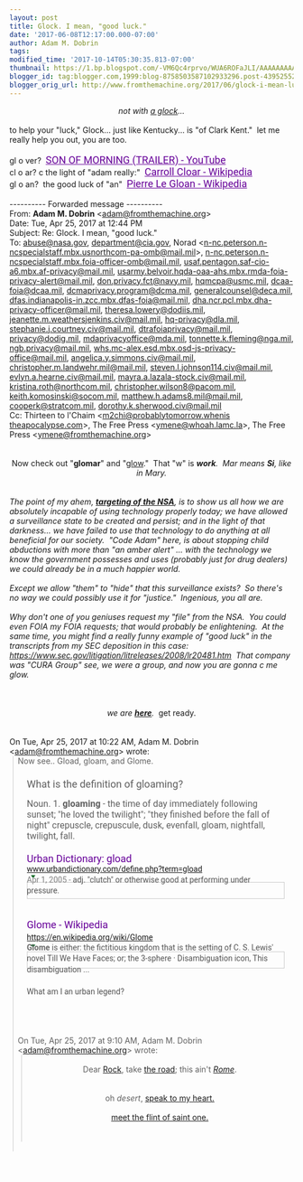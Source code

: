 ```yaml
---
layout: post
title: Glock. I mean, "good luck."
date: '2017-06-08T12:17:00.000-07:00'
author: Adam M. Dobrin
tags: 
modified_time: '2017-10-14T05:30:35.813-07:00'
thumbnail: https://1.bp.blogspot.com/-VM6Qc4rprvo/WUA6ROFaJLI/AAAAAAAAAKk/5bR5H8DCLqcdorp4QdPGt83SJwSqXu6aACK4B/s72-c/image-743952.png
blogger_id: tag:blogger.com,1999:blog-8758503587102933296.post-4395255266894748466
blogger_orig_url: http://www.fromthemachine.org/2017/06/glock-i-mean-luck.html
---
```


<div dir="ltr"><div class="gmail_quote"><div dir="ltr"><div class="gmail_quote"><div dir="ltr"><div class="gmail_quote"><div style="text-align: center;"><i>not with <a href="http://worship.lamc.la/">a glock</a>...</i></div><div dir="ltr" style="text-align: center;"><a href="https://www.youtube.com/watch?v=-hIjgofcuWU&amp;list=PLgYKDBgxsoMNvBS6k4NffQQnobyUqXuMh&amp;index=2"></a><a href="http://1.bp.blogspot.com/-VM6Qc4rprvo/WUA6ROFaJLI/AAAAAAAAAKk/5bR5H8DCLqcdorp4QdPGt83SJwSqXu6aACK4B/s1600/image-743952.png"><img alt="" border="0" id="BLOGGER_PHOTO_ID_6431204335398036658" src="../../1.bp.blogspot.com/-VM6Qc4rprvo/WUA6ROFaJLI/AAAAAAAAAKk/5bR5H8DCLqcdorp4QdPGt83SJwSqXu6aACK4B/s320/image-743952.png" /></a></div><div dir="ltr"><br /></div><div dir="ltr">to help your "luck," Glock... just like Kentucky... is "of Clark Kent." &nbsp;let me really help you out, you are too.<br /><div><br /></div><div>gl o ver? &nbsp;<a href="https://www.youtube.com/watch?v=N4D4QOKEtqc" style="color: rgb(102 , 0 , 153); font-family: &quot;roboto&quot; , &quot;arial&quot; , sans-serif; font-size: 18px; white-space: nowrap;">SON OF MORNING (TRAILER) - YouTube</a><br /><div class="gmail_quote"><div dir="ltr"><div class="gmail_quote"><div dir="ltr"><div class="gmail_quote"></div></div></div></div></div><div class="gmail_quote">cl o ar? c the light of "adam really:" &nbsp;<a href="https://en.wikipedia.org/wiki/Carroll_Cloar" style="color: rgb(102 , 0 , 153); font-family: &quot;roboto&quot; , &quot;arial&quot; , sans-serif; font-size: 18px; white-space: nowrap;">Carroll Cloar - Wikipedia</a></div><div class="gmail_quote">gl o an? &nbsp;the good luck of "an" &nbsp;<a href="https://en.wikipedia.org/wiki/Pierre_Le_Gloan" style="color: rgb(102 , 0 , 153); font-family: &quot;roboto&quot; , &quot;arial&quot; , sans-serif; font-size: 18px; white-space: nowrap;">Pierre Le Gloan - Wikipedia</a></div><div class="gmail_quote"><br /></div><div class="gmail_quote">---------- Forwarded message ----------<br />From: <b class="gmail_sendername">Adam M. Dobrin</b> <span dir="ltr">&lt;<a href="mailto:adam@fromthemachine.org" target="_blank">adam@fromthemachine.org</a>&gt;</span><br />Date: Tue, Apr 25, 2017 at 12:44 PM<br />Subject: Re: Glock. I mean, "good luck."<br />To: <a href="mailto:abuse@nasa.gov" target="_blank">abuse@nasa.gov</a>, <a href="mailto:department@cia.gov" target="_blank">department@cia.gov</a>, Norad &lt;<a href="mailto:n-nc.peterson.n-ncspecialstaff.mbx.usnorthcom-pa-omb@mail.mil" target="_blank">n-nc.peterson.n-ncspecialstaf<wbr></wbr>f.mbx.usnorthcom-pa-omb@mail.m<wbr></wbr>il</a>&gt;, <a href="mailto:n-nc.peterson.n-ncspecialstaff.mbx.foia-officer-omb@mail.mil" target="_blank">n-nc.peterson.n-ncspecialstaff<wbr></wbr>.mbx.foia-officer-omb@mail.mil</a><wbr></wbr>, <a href="mailto:usaf.pentagon.saf-cio-a6.mbx.af-privacy@mail.mil" target="_blank">usaf.pentagon.saf-cio-a6.mbx.a<wbr></wbr>f-privacy@mail.mil</a>, <a href="mailto:usarmy.belvoir.hqda-oaa-ahs.mbx.rmda-foia-privacy-alert@mail.mil" target="_blank">usarmy.belvoir.hqda-oaa-ahs.mb<wbr></wbr>x.rmda-foia-privacy-alert@mail<wbr></wbr>.mil</a>, <a href="mailto:don.privacy.fct@navy.mil" target="_blank">don.privacy.fct@navy.mil</a>, <a href="mailto:hqmcpa@usmc.mil" target="_blank">hqmcpa@usmc.mil</a>, <a href="mailto:dcaa-foia@dcaa.mil" target="_blank">dcaa-foia@dcaa.mil</a>, <a href="mailto:dcmaprivacy.program@dcma.mil" target="_blank">dcmaprivacy.program@dcma.mil</a>, <a href="mailto:generalcounsel@deca.mil" target="_blank">generalcounsel@deca.mil</a>, <a href="mailto:dfas.indianapolis-in.zcc.mbx.dfas-foia@mail.mil" target="_blank">dfas.indianapolis-in.zcc.mbx.d<wbr></wbr>fas-foia@mail.mil</a>, <a href="mailto:dha.ncr.pcl.mbx.dha-privacy-officer@mail.mil" target="_blank">dha.ncr.pcl.mbx.dha-privacy-of<wbr></wbr>ficer@mail.mil</a>, <a href="mailto:theresa.lowery@dodiis.mil" target="_blank">theresa.lowery@dodiis.mil</a>, <a href="mailto:jeanette.m.weathersjenkins.civ@mail.mil" target="_blank">jeanette.m.weathersjenkins.civ<wbr></wbr>@mail.mil</a>, <a href="mailto:hq-privacy@dla.mil" target="_blank">hq-privacy@dla.mil</a>, <a href="mailto:stephanie.j.courtney.civ@mail.mil" target="_blank">stephanie.j.courtney.civ@mail.<wbr></wbr>mil</a>, <a href="mailto:dtrafoiaprivacy@mail.mil" target="_blank">dtrafoiaprivacy@mail.mil</a>, <a href="mailto:privacy@dodig.mil" target="_blank">privacy@dodig.mil</a>, <a href="mailto:mdaprivacyoffice@mda.mil" target="_blank">mdaprivacyoffice@mda.mil</a>, <a href="mailto:tonnette.k.fleming@nga.mil" target="_blank">tonnette.k.fleming@nga.mil</a>, <a href="mailto:ngb.privacy@mail.mil" target="_blank">ngb.privacy@mail.mil</a>, <a href="mailto:whs.mc-alex.esd.mbx.osd-js-privacy-office@mail.mil" target="_blank">whs.mc-alex.esd.mbx.osd-js-pri<wbr></wbr>vacy-office@mail.mil</a>, <a href="mailto:angelica.y.simmons.civ@mail.mil" target="_blank">angelica.y.simmons.civ@mail.mi<wbr></wbr>l</a>, <a href="mailto:christopher.m.landwehr.mil@mail.mil" target="_blank">christopher.m.landwehr.mil@mai<wbr></wbr>l.mil</a>, <a href="mailto:steven.l.johnson114.civ@mail.mil" target="_blank">steven.l.johnson114.civ@mail.m<wbr></wbr>il</a>, <a href="mailto:evlyn.a.hearne.civ@mail.mil" target="_blank">evlyn.a.hearne.civ@mail.mil</a>, <a href="mailto:mayra.a.lazala-stock.civ@mail.mil" target="_blank">mayra.a.lazala-stock.civ@mail.<wbr></wbr>mil</a>, <a href="mailto:kristina.roth@northcom.mil" target="_blank">kristina.roth@northcom.mil</a>, <a href="mailto:christopher.wilson8@pacom.mil" target="_blank">christopher.wilson8@pacom.mil</a>, <a href="mailto:keith.komosinski@socom.mil" target="_blank">keith.komosinski@socom.mil</a>, <a href="mailto:matthew.h.adams8.mil@mail.mil" target="_blank">matthew.h.adams8.mil@mail.mil</a>, <a href="mailto:cooperk@stratcom.mil" target="_blank">cooperk@stratcom.mil</a>, <a href="mailto:dorothy.k.sherwood.civ@mail.mil" target="_blank">dorothy.k.sherwood.civ@mail.mi<wbr></wbr>l</a><br />Cc: Thirteen to l'Chaim &lt;<a href="mailto:m2chi@probablytomorrow.whenistheapocalypse.com" target="_blank">m2chi@probablytomorrow.whenis<wbr></wbr>theapocalypse.com</a>&gt;, The Free Press &lt;<a href="mailto:ymene@whoah.lamc.la" target="_blank">ymene@whoah.lamc.la</a>&gt;, The Free Press &lt;<a href="mailto:ymene@fromthemachine.org" target="_blank">ymene@fromthemachine.org</a>&gt;<br /><br /><br /><div dir="ltr"><div style="text-align: center;">Now check out "<b>glomar</b>" and "<a href="https://vid.me/h5EO" target="_blank">glow</a>." &nbsp;That "w" is <i><b>work</b>.&nbsp; Mar means <b>Si</b>, like in Mary.</i></div><div style="text-align: center;"><i><br /></i></div><div><div style="text-align: center;"><i><a href="https://en.wikipedia.org/wiki/Glomar_response" target="_blank"></a><a href="http://2.bp.blogspot.com/-gIY96nuQljQ/WUA6Ra1qUsI/AAAAAAAAAKs/FPUeZA-zG2ci_AIpyRoSxHoy_wdU39WdwCK4B/s1600/image-744872.png"><img alt="" border="0" id="BLOGGER_PHOTO_ID_6431204338821649090" src="../../2.bp.blogspot.com/-gIY96nuQljQ/WUA6Ra1qUsI/AAAAAAAAAKs/FPUeZA-zG2ci_AIpyRoSxHoy_wdU39WdwCK4B/s320/image-744872.png" /></a></i></div><div><i><br /></i></div><div><i>The point of my ahem, <b><a href="https://www.youtube.com/watch?v=cXCA5-KHknY" target="_blank">targeting of the NSA</a></b>, is to show us all how we are absolutely incapable of using technology properly today; we have allowed a surveillance state to be created and persist; and in the light of that darkness... we have failed to use that technology to do anything at all beneficial for our society. &nbsp;"Code Adam" here, is about stopping child abductions with more than "an amber alert" ... with the technology we know the government possesses and uses (probably just for drug dealers) we could already be in a much happier world. &nbsp;</i></div><div><i><br /></i></div><div><i>Except we allow "them" to "hide" that this surveillance exists?&nbsp; So there's no way we could possibly use it for "justice." &nbsp;Ingenious, you all are.</i></div><div><i><br /></i></div><div><i>Why don't one of you geniuses request my "file" from the NSA.&nbsp; You could even FOIA my FOIA requests; that would probably be enlightening.&nbsp; At the same time, you might find a really funny example of "good luck" in the transcripts from my SEC deposition in this case: <a href="https://www.sec.gov/litigation/litreleases/2008/lr20481.htm" target="_blank">https://www.sec.gov/litigation<wbr></wbr>/litreleases/2008/lr20481.htm</a>&nbsp; That company was "CURA Group" see, we were a group, and now you are gonna c me glow.</i><br /><div style="text-align: center;"><i><br /></i></div><div style="text-align: center;"><a class="gmail-m_-8803230310011690567m_5973149368637822663m_-6455556366449694663m_4640466546786912971gmail-playable gmail-m_-8803230310011690567m_5973149368637822663m_-6455556366449694663playable gmail-m_-8803230310011690567m_5973149368637822663playable gmail-m_-8803230310011690567playable gmail-playable" href="https://www.youtube.com/watch?v=149jGeIlx3I" target="_blank"></a><a href="http://4.bp.blogspot.com/-zdszMao7GCM/WUA6RT7o_rI/AAAAAAAAAK0/6kO7KG3d__s8KxhWb5aNy5gL0bzRjn5CwCK4B/s1600/image-745531.png"><img alt="" border="0" id="BLOGGER_PHOTO_ID_6431204336967679666" src="../../4.bp.blogspot.com/-zdszMao7GCM/WUA6RT7o_rI/AAAAAAAAAK0/6kO7KG3d__s8KxhWb5aNy5gL0bzRjn5CwCK4B/s320/image-745531.png" /></a><i><br /></i></div><div style="text-align: center;"><i><br /></i></div><div style="text-align: center;"><i>we are <b><a href="https://www.youtube.com/watch?v=-MCLCyg9WLA&amp;list=PLgYKDBgxsoMMkbRxreDN2SXm1VA0M2XwA" target="_blank">here</a></b>. &nbsp;</i>get ready.</div><div><i><br /></i></div></div></div><div><div class="gmail-m_-8803230310011690567m_5973149368637822663m_-6455556366449694663h5"><div class="gmail_extra"><br /><div class="gmail_quote">On Tue, Apr 25, 2017 at 10:22 AM, Adam M. Dobrin <span dir="ltr">&lt;<a href="mailto:adam@fromthemachine.org" target="_blank">adam@fromthemachine.org</a>&gt;</span> wrote:<br /><blockquote class="gmail_quote" style="border-left: 1px solid rgb(204 , 204 , 204); margin: 0px 0px 0px 0.8ex; padding-left: 1ex;"><div dir="ltr">Now see.. Gload, gloam, and Glome.<br /><div><br /></div><div><div class="gmail-m_-8803230310011690567m_5973149368637822663m_-6455556366449694663m_4640466546786912971gmail-m_3061639307240156404m_2871896824377561645gmail-_qhf gmail-m_-8803230310011690567m_5973149368637822663m_-6455556366449694663m_4640466546786912971gmail-m_3061639307240156404m_2871896824377561645gmail-match-mod-horizontal-padding gmail-m_-8803230310011690567m_5973149368637822663m_-6455556366449694663m_4640466546786912971gmail-m_3061639307240156404m_2871896824377561645gmail-nmiw gmail-m_-8803230310011690567m_5973149368637822663m_-6455556366449694663m_4640466546786912971gmail-m_3061639307240156404m_2871896824377561645gmail-nmtbi gmail-m_-8803230310011690567m_5973149368637822663m_-6455556366449694663m_4640466546786912971gmail-m_3061639307240156404m_2871896824377561645gmail-nmt gmail-m_-8803230310011690567m_5973149368637822663m_-6455556366449694663m_4640466546786912971gmail-m_3061639307240156404m_2871896824377561645gmail-iwv2Da7U8nJY-Dxg0p2iqJnc gmail-m_-8803230310011690567m_5973149368637822663m_-6455556366449694663m_4640466546786912971gmail-m_3061639307240156404m_2871896824377561645gmail-nmtbia" style="border: none; font-family: &quot;roboto&quot; , &quot;arial&quot; , sans-serif; font-size: 16px; padding: 5px 16px;"><div class="gmail-m_-8803230310011690567m_5973149368637822663m_-6455556366449694663m_4640466546786912971gmail-m_3061639307240156404m_2871896824377561645gmail-_eHi"><div class="gmail-m_-8803230310011690567m_5973149368637822663m_-6455556366449694663m_4640466546786912971gmail-m_3061639307240156404m_2871896824377561645gmail-_rhf" style="font-size: 18px;">What is the definition of gloaming?</div></div></div><div class="gmail-m_-8803230310011690567m_5973149368637822663m_-6455556366449694663m_4640466546786912971gmail-m_3061639307240156404m_2871896824377561645gmail-nmcw gmail-m_-8803230310011690567m_5973149368637822663m_-6455556366449694663m_4640466546786912971gmail-m_3061639307240156404m_2871896824377561645gmail-nmbl gmail-m_-8803230310011690567m_5973149368637822663m_-6455556366449694663m_4640466546786912971gmail-m_3061639307240156404m_2871896824377561645gmail-iwv2Da7U8nJY-GQSfLE1fUrA gmail-m_-8803230310011690567m_5973149368637822663m_-6455556366449694663m_4640466546786912971gmail-m_3061639307240156404m_2871896824377561645gmail-nmca" style="font-family: &quot;roboto&quot; , &quot;arial&quot; , sans-serif; height: auto; overflow: hidden;"><div class="gmail-m_-8803230310011690567m_5973149368637822663m_-6455556366449694663m_4640466546786912971gmail-m_3061639307240156404m_2871896824377561645gmail-_Zjj"><div class="gmail-m_-8803230310011690567m_5973149368637822663m_-6455556366449694663m_4640466546786912971gmail-m_3061639307240156404m_2871896824377561645gmail-mod" style="clear: none; padding: 10px 16px;"><div class="gmail-m_-8803230310011690567m_5973149368637822663m_-6455556366449694663m_4640466546786912971gmail-m_3061639307240156404m_2871896824377561645gmail-_oDd" style="overflow: hidden; padding-bottom: 20px;"><span class="gmail-m_-8803230310011690567m_5973149368637822663m_-6455556366449694663m_4640466546786912971gmail-m_3061639307240156404m_2871896824377561645gmail-_Tgc gmail-m_-8803230310011690567m_5973149368637822663m_-6455556366449694663m_4640466546786912971gmail-m_3061639307240156404m_2871896824377561645gmail-_y9e" style="font-size: 16px;">Noun. 1.&nbsp;<b>gloaming</b>&nbsp;- the time of day immediately following sunset; "he loved the twilight"; "they finished before the fall of night" crepuscle, crepuscule, dusk, evenfall, gloam, nightfall, twilight, fall.</span></div><div class="gmail-m_-8803230310011690567m_5973149368637822663m_-6455556366449694663m_4640466546786912971gmail-m_3061639307240156404m_2871896824377561645gmail-_oDd" style="overflow: hidden; padding-bottom: 20px;"><h3 class="gmail-m_-8803230310011690567m_5973149368637822663m_-6455556366449694663m_4640466546786912971gmail-m_3061639307240156404m_2871896824377561645gmail-r" style="font-family: &quot;roboto&quot; , &quot;arial&quot; , sans-serif; font-size: 18px; font-weight: normal; margin: 0px; overflow: hidden; padding-left: 0px; padding-right: 0px; padding-top: 0px; text-overflow: ellipsis; white-space: nowrap;"><a href="http://www.urbandictionary.com/define.php?term=gload" style="color: #660099; text-decoration-line: none;" target="_blank">Urban Dictionary: gload</a></h3><div class="gmail-m_-8803230310011690567m_5973149368637822663m_-6455556366449694663m_4640466546786912971gmail-m_3061639307240156404m_2871896824377561645gmail-s" style="color: rgb(84 , 84 , 84); font-family: &quot;roboto&quot; , &quot;arial&quot; , sans-serif; line-height: 18px; max-width: 48em;"><div class="gmail-m_-8803230310011690567m_5973149368637822663m_-6455556366449694663m_4640466546786912971gmail-m_3061639307240156404m_2871896824377561645gmail-f gmail-m_-8803230310011690567m_5973149368637822663m_-6455556366449694663m_4640466546786912971gmail-m_3061639307240156404m_2871896824377561645gmail-kv gmail-m_-8803230310011690567m_5973149368637822663m_-6455556366449694663m_4640466546786912971gmail-m_3061639307240156404m_2871896824377561645gmail-_SWb" style="color: grey; height: 18px; line-height: 16px; white-space: nowrap;"><cite class="gmail-m_-8803230310011690567m_5973149368637822663m_-6455556366449694663m_4640466546786912971gmail-m_3061639307240156404m_2871896824377561645gmail-_Rm" style="color: rgb(0 , 102 , 33); font-size: 14px; font-style: normal;"><a href="http://www.urbandictionary.com/define.php?term=gload" target="_blank">www.urbandictionary.com/define<wbr></wbr>.php?term=gload</a></cite><br /><div class="gmail-m_-8803230310011690567m_5973149368637822663m_-6455556366449694663m_4640466546786912971gmail-m_3061639307240156404m_2871896824377561645gmail-action-menu gmail-m_-8803230310011690567m_5973149368637822663m_-6455556366449694663m_4640466546786912971gmail-m_3061639307240156404m_2871896824377561645gmail-ab_ctl" style="display: inline; margin: 1px 3px 0px; vertical-align: middle;"><a class="gmail-m_-8803230310011690567m_5973149368637822663m_-6455556366449694663m_4640466546786912971gmail-m_3061639307240156404m_2871896824377561645gmail-_Fmb gmail-m_-8803230310011690567m_5973149368637822663m_-6455556366449694663m_4640466546786912971gmail-m_3061639307240156404m_2871896824377561645gmail-ab_button" href="https://www.google.com/search?q=gload&amp;rlz=1CAACAR_enUS741US741&amp;oq=gload&amp;aqs=chrome..69i57j0l5.2184j0j9&amp;sourceid=chrome&amp;ie=UTF-8#" id="gmail-m_-8803230310011690567m_5973149368637822663m_-6455556366449694663m_4640466546786912971gmail-m_3061639307240156404m_2871896824377561645gmail-am-b0" style="background-image: none; border-radius: 0px; border: 0px; color: rgb(128 , 128 , 128); display: inline-block; font-family: &quot;arial&quot; , sans-serif; font-size: 11px; font-weight: bold; height: 12px; line-height: 27px; margin: 1px 0px 2px; min-width: 0px; padding: 0px; text-align: center; width: 13px;" target="_blank"><span class="gmail-m_-8803230310011690567m_5973149368637822663m_-6455556366449694663m_4640466546786912971gmail-m_3061639307240156404m_2871896824377561645gmail-mn-dwn-arw" style="border-color: rgb(0 , 102 , 33) transparent; border-style: solid; border-width: 5px 4px 0px; height: 0px; margin-left: 3px; width: 0px;"></span></a><br /><div class="gmail-m_-8803230310011690567m_5973149368637822663m_-6455556366449694663m_4640466546786912971gmail-m_3061639307240156404m_2871896824377561645gmail-action-menu-panel gmail-m_-8803230310011690567m_5973149368637822663m_-6455556366449694663m_4640466546786912971gmail-m_3061639307240156404m_2871896824377561645gmail-ab_dropdown" style="background-clip: initial; background-image: initial; background-origin: initial; background-position: initial; background-repeat: initial; background-size: initial; border: 1px solid rgba(0,0,0,0.2); font-size: 13px; padding: 0px;"><ol style="border: 0px; margin: 0px; padding: 0px;"><li class="gmail-m_-8803230310011690567m_5973149368637822663m_-6455556366449694663m_4640466546786912971gmail-m_3061639307240156404m_2871896824377561645gmail-action-menu-item gmail-m_-8803230310011690567m_5973149368637822663m_-6455556366449694663m_4640466546786912971gmail-m_3061639307240156404m_2871896824377561645gmail-ab_dropdownitem" style="border: 0px; list-style: none; margin: 0px; padding: 0px;"><a class="gmail-m_-8803230310011690567m_5973149368637822663m_-6455556366449694663m_4640466546786912971gmail-m_3061639307240156404m_2871896824377561645gmail-fl" href="http://webcache.googleusercontent.com/search?q=cache:PgzlLO4ANKsJ:www.urbandictionary.com/define.php%3Fterm%3Dgload+&amp;cd=1&amp;hl=en&amp;ct=clnk&amp;gl=us" style="color: rgb(51 , 51 , 51); display: block; font-size: 14px; outline: 0px; padding: 7px 18px;" target="_blank"></a></li><li class="gmail-m_-8803230310011690567m_5973149368637822663m_-6455556366449694663m_4640466546786912971gmail-m_3061639307240156404m_2871896824377561645gmail-action-menu-item gmail-m_-8803230310011690567m_5973149368637822663m_-6455556366449694663m_4640466546786912971gmail-m_3061639307240156404m_2871896824377561645gmail-ab_dropdownitem" style="border: 0px; list-style: none; margin: 0px; padding: 0px;"><a class="gmail-m_-8803230310011690567m_5973149368637822663m_-6455556366449694663m_4640466546786912971gmail-m_3061639307240156404m_2871896824377561645gmail-fl" href="https://www.google.com/search?rlz=1CAACAR_enUS741US741&amp;q=related:www.urbandictionary.com/define.php%3Fterm%3Dgload+gload&amp;tbo=1&amp;sa=X&amp;ved=0ahUKEwirsMOq9L_TAhUIwlQKHaOXD2oQHwgoMAA" style="color: rgb(51 , 51 , 51); display: block; font-size: 14px; outline: 0px; padding: 7px 18px;" target="_blank"></a></li></ol></div></div></div><span class="gmail-m_-8803230310011690567m_5973149368637822663m_-6455556366449694663m_4640466546786912971gmail-m_3061639307240156404m_2871896824377561645gmail-st" style="line-height: 1.4; word-wrap: break-word;"><span class="gmail-m_-8803230310011690567m_5973149368637822663m_-6455556366449694663m_4640466546786912971gmail-m_3061639307240156404m_2871896824377561645gmail-f" style="color: rgb(128 , 128 , 128);">Apr 1, 2005 -&nbsp;</span>adj. "clutch" or otherwise good at performing under pressure.</span></div><div class="gmail-m_-8803230310011690567m_5973149368637822663m_-6455556366449694663m_4640466546786912971gmail-m_3061639307240156404m_2871896824377561645gmail-s" style="color: rgb(84 , 84 , 84); font-family: &quot;roboto&quot; , &quot;arial&quot; , sans-serif; line-height: 18px; max-width: 48em;"><span class="gmail-m_-8803230310011690567m_5973149368637822663m_-6455556366449694663m_4640466546786912971gmail-m_3061639307240156404m_2871896824377561645gmail-st" style="line-height: 1.4; word-wrap: break-word;"><br /></span></div><div class="gmail-m_-8803230310011690567m_5973149368637822663m_-6455556366449694663m_4640466546786912971gmail-m_3061639307240156404m_2871896824377561645gmail-s" style="color: rgb(84 , 84 , 84); font-family: &quot;roboto&quot; , &quot;arial&quot; , sans-serif; line-height: 18px; max-width: 48em;"><span class="gmail-m_-8803230310011690567m_5973149368637822663m_-6455556366449694663m_4640466546786912971gmail-m_3061639307240156404m_2871896824377561645gmail-st" style="line-height: 1.4; word-wrap: break-word;"></span><br /><h3 class="gmail-m_-8803230310011690567m_5973149368637822663m_-6455556366449694663m_4640466546786912971gmail-m_3061639307240156404m_2871896824377561645gmail-r" style="color: rgb(34 , 34 , 34); font-family: &quot;roboto&quot; , &quot;arial&quot; , sans-serif; font-size: 18px; font-weight: normal; margin: 0px; overflow: hidden; padding-left: 0px; padding-right: 0px; padding-top: 0px; text-overflow: ellipsis; white-space: nowrap;"><span class="gmail-m_-8803230310011690567m_5973149368637822663m_-6455556366449694663m_4640466546786912971gmail-m_3061639307240156404m_2871896824377561645gmail-st" style="line-height: 1.4; word-wrap: break-word;"><a href="https://en.wikipedia.org/wiki/Glome" style="color: #660099; text-decoration-line: none;" target="_blank">Glome - Wikipedia</a></span></h3><div class="gmail-m_-8803230310011690567m_5973149368637822663m_-6455556366449694663m_4640466546786912971gmail-m_3061639307240156404m_2871896824377561645gmail-s" style="font-family: &quot;roboto&quot; , &quot;arial&quot; , sans-serif; line-height: 18px; max-width: 48em;"><div class="gmail-m_-8803230310011690567m_5973149368637822663m_-6455556366449694663m_4640466546786912971gmail-m_3061639307240156404m_2871896824377561645gmail-f gmail-m_-8803230310011690567m_5973149368637822663m_-6455556366449694663m_4640466546786912971gmail-m_3061639307240156404m_2871896824377561645gmail-kv gmail-m_-8803230310011690567m_5973149368637822663m_-6455556366449694663m_4640466546786912971gmail-m_3061639307240156404m_2871896824377561645gmail-_SWb" style="color: grey; height: 18px; line-height: 16px; white-space: nowrap;"><span class="gmail-m_-8803230310011690567m_5973149368637822663m_-6455556366449694663m_4640466546786912971gmail-m_3061639307240156404m_2871896824377561645gmail-st" style="line-height: 1.4; word-wrap: break-word;"><cite class="gmail-m_-8803230310011690567m_5973149368637822663m_-6455556366449694663m_4640466546786912971gmail-m_3061639307240156404m_2871896824377561645gmail-_Rm" style="color: rgb(0 , 102 , 33); font-size: 14px; font-style: normal;"><a href="https://en.wikipedia.org/wiki/Glome" target="_blank">https://en.wikipedia.org/wiki/<wbr></wbr>Glome</a></cite></span><br /><div class="gmail-m_-8803230310011690567m_5973149368637822663m_-6455556366449694663m_4640466546786912971gmail-m_3061639307240156404m_2871896824377561645gmail-action-menu gmail-m_-8803230310011690567m_5973149368637822663m_-6455556366449694663m_4640466546786912971gmail-m_3061639307240156404m_2871896824377561645gmail-ab_ctl" style="display: inline; margin: 1px 3px 0px; vertical-align: middle;"><span class="gmail-m_-8803230310011690567m_5973149368637822663m_-6455556366449694663m_4640466546786912971gmail-m_3061639307240156404m_2871896824377561645gmail-st" style="line-height: 1.4; word-wrap: break-word;"><a class="gmail-m_-8803230310011690567m_5973149368637822663m_-6455556366449694663m_4640466546786912971gmail-m_3061639307240156404m_2871896824377561645gmail-_Fmb gmail-m_-8803230310011690567m_5973149368637822663m_-6455556366449694663m_4640466546786912971gmail-m_3061639307240156404m_2871896824377561645gmail-ab_button" href="https://www.google.com/search?q=define%3Aglome&amp;rlz=1CAACAR_enUS741US741&amp;oq=define%3Aglome&amp;aqs=chrome..69i57j69i58.4715j0j9&amp;sourceid=chrome&amp;ie=UTF-8#" id="gmail-m_-8803230310011690567m_5973149368637822663m_-6455556366449694663m_4640466546786912971gmail-m_3061639307240156404m_2871896824377561645gmail-am-b0" style="background-image: none; border-radius: 0px; border: 0px; color: rgb(128 , 128 , 128); display: inline-block; font-family: &quot;arial&quot; , sans-serif; font-size: 11px; font-weight: bold; height: 12px; line-height: 27px; margin: 1px 0px 2px; min-width: 0px; padding: 0px; text-align: center; width: 13px;" target="_blank"><span class="gmail-m_-8803230310011690567m_5973149368637822663m_-6455556366449694663m_4640466546786912971gmail-m_3061639307240156404m_2871896824377561645gmail-mn-dwn-arw" style="border-color: rgb(0 , 102 , 33) transparent; border-style: solid; border-width: 5px 4px 0px; height: 0px; margin-left: 3px; width: 0px;"></span></a></span><br /><div class="gmail-m_-8803230310011690567m_5973149368637822663m_-6455556366449694663m_4640466546786912971gmail-m_3061639307240156404m_2871896824377561645gmail-action-menu-panel gmail-m_-8803230310011690567m_5973149368637822663m_-6455556366449694663m_4640466546786912971gmail-m_3061639307240156404m_2871896824377561645gmail-ab_dropdown" style="background-clip: initial; background-image: initial; background-origin: initial; background-position: initial; background-repeat: initial; background-size: initial; border: 1px solid rgba(0,0,0,0.2); font-size: 13px; padding: 0px;"><ol style="border: 0px; margin: 0px; padding: 0px;"><li class="gmail-m_-8803230310011690567m_5973149368637822663m_-6455556366449694663m_4640466546786912971gmail-m_3061639307240156404m_2871896824377561645gmail-action-menu-item gmail-m_-8803230310011690567m_5973149368637822663m_-6455556366449694663m_4640466546786912971gmail-m_3061639307240156404m_2871896824377561645gmail-ab_dropdownitem" style="border: 0px; list-style: none; margin: 0px; padding: 0px;"><span class="gmail-m_-8803230310011690567m_5973149368637822663m_-6455556366449694663m_4640466546786912971gmail-m_3061639307240156404m_2871896824377561645gmail-st" style="line-height: 1.4; word-wrap: break-word;"><a class="gmail-m_-8803230310011690567m_5973149368637822663m_-6455556366449694663m_4640466546786912971gmail-m_3061639307240156404m_2871896824377561645gmail-fl" href="https://webcache.googleusercontent.com/search?q=cache:3u-ZPyGQ3qMJ:https://en.wikipedia.org/wiki/Glome+&amp;cd=1&amp;hl=en&amp;ct=clnk&amp;gl=us" style="color: rgb(51 , 51 , 51); display: block; font-size: 14px; outline: 0px; padding: 7px 18px;" target="_blank"></a></span></li><li class="gmail-m_-8803230310011690567m_5973149368637822663m_-6455556366449694663m_4640466546786912971gmail-m_3061639307240156404m_2871896824377561645gmail-action-menu-item gmail-m_-8803230310011690567m_5973149368637822663m_-6455556366449694663m_4640466546786912971gmail-m_3061639307240156404m_2871896824377561645gmail-ab_dropdownitem" style="border: 0px; list-style: none; margin: 0px; padding: 0px;"><span class="gmail-m_-8803230310011690567m_5973149368637822663m_-6455556366449694663m_4640466546786912971gmail-m_3061639307240156404m_2871896824377561645gmail-st" style="line-height: 1.4; word-wrap: break-word;"><a class="gmail-m_-8803230310011690567m_5973149368637822663m_-6455556366449694663m_4640466546786912971gmail-m_3061639307240156404m_2871896824377561645gmail-fl" href="https://www.google.com/search?rlz=1CAACAR_enUS741US741&amp;q=related:https://en.wikipedia.org/wiki/Glome&amp;tbo=1&amp;sa=X&amp;ved=0ahUKEwj9u5C59L_TAhWp64MKHefoBfkQHwgoMAA" style="color: rgb(51 , 51 , 51); display: block; font-size: 14px; outline: 0px; padding: 7px 18px;" target="_blank"></a></span></li></ol></div></div></div><span class="gmail-m_-8803230310011690567m_5973149368637822663m_-6455556366449694663m_4640466546786912971gmail-m_3061639307240156404m_2871896824377561645gmail-st" style="line-height: 1.4; word-wrap: break-word;"><span class="gmail-m_-8803230310011690567m_5973149368637822663m_-6455556366449694663m_4640466546786912971gmail-m_3061639307240156404m_2871896824377561645gmail-st" style="line-height: 1.4; word-wrap: break-word;"><span style="color: rgb(106 , 106 , 106); font-weight: bold;">Glome</span>&nbsp;is either: the fictitious kingdom that is the setting of C. S. Lewis' novel Till We Have Faces; or; the 3-sphere · Disambiguation icon, This disambiguation&nbsp;...</span></span></div><div class="gmail-m_-8803230310011690567m_5973149368637822663m_-6455556366449694663m_4640466546786912971gmail-m_3061639307240156404m_2871896824377561645gmail-s" style="font-family: &quot;roboto&quot; , &quot;arial&quot; , sans-serif; line-height: 18px; max-width: 48em;"><span class="gmail-m_-8803230310011690567m_5973149368637822663m_-6455556366449694663m_4640466546786912971gmail-m_3061639307240156404m_2871896824377561645gmail-st" style="line-height: 1.4; word-wrap: break-word;"><span class="gmail-m_-8803230310011690567m_5973149368637822663m_-6455556366449694663m_4640466546786912971gmail-m_3061639307240156404m_2871896824377561645gmail-st" style="line-height: 1.4; word-wrap: break-word;"><br /></span></span></div><div class="gmail-m_-8803230310011690567m_5973149368637822663m_-6455556366449694663m_4640466546786912971gmail-m_3061639307240156404m_2871896824377561645gmail-s" style="font-family: &quot;roboto&quot; , &quot;arial&quot; , sans-serif; line-height: 18px; max-width: 48em;"><span class="gmail-m_-8803230310011690567m_5973149368637822663m_-6455556366449694663m_4640466546786912971gmail-m_3061639307240156404m_2871896824377561645gmail-st" style="line-height: 1.4; word-wrap: break-word;">What am I an urban legend?</span></div><div class="gmail-m_-8803230310011690567m_5973149368637822663m_-6455556366449694663m_4640466546786912971gmail-m_3061639307240156404m_2871896824377561645gmail-s" style="font-family: &quot;roboto&quot; , &quot;arial&quot; , sans-serif; line-height: 18px; max-width: 48em;"><span class="gmail-m_-8803230310011690567m_5973149368637822663m_-6455556366449694663m_4640466546786912971gmail-m_3061639307240156404m_2871896824377561645gmail-st" style="line-height: 1.4; word-wrap: break-word;"><br /></span></div></div></div></div></div></div></div></div><div hspace="streak-pt-mark" style="max-height: 1px;"><img alt="" src="../../mailfoogae.appspot.com/t?sender=aYWRhbUBmcm9tdGhlbWFjaGluZS5vcmc%253D&amp;type=zerocontent&amp;guid=d8b029f4-a7ed-44e7-9dd4-6dbc1195ef44" style="max-height: 0px; overflow: hidden; width: 0px;" /><span style="color: white; font-size: xx-small;">ᐧ</span></div><div class="gmail-m_-8803230310011690567m_5973149368637822663m_-6455556366449694663m_4640466546786912971gmail-m_3061639307240156404HOEnZb"><div class="gmail-m_-8803230310011690567m_5973149368637822663m_-6455556366449694663m_4640466546786912971gmail-m_3061639307240156404h5"><div class="gmail_extra"><br /><div class="gmail_quote">On Tue, Apr 25, 2017 at 9:10 AM, Adam M. Dobrin <span dir="ltr">&lt;<a href="mailto:adam@fromthemachine.org" target="_blank">adam@fromthemachine.org</a>&gt;</span> wrote:<br /><blockquote class="gmail_quote" style="border-left: 1px solid rgb(204 , 204 , 204); margin: 0px 0px 0px 0.8ex; padding-left: 1ex;"><div dir="ltr"><div style="text-align: center;"><a class="gmail-m_-8803230310011690567m_5973149368637822663m_-6455556366449694663m_4640466546786912971gmail-m_3061639307240156404m_2871896824377561645playable gmail-m_-8803230310011690567m_5973149368637822663m_-6455556366449694663m_4640466546786912971gmail-m_3061639307240156404playable gmail-m_-8803230310011690567m_5973149368637822663m_-6455556366449694663m_4640466546786912971gmail-playable gmail-m_-8803230310011690567m_5973149368637822663m_-6455556366449694663playable gmail-m_-8803230310011690567m_5973149368637822663playable gmail-m_-8803230310011690567playable gmail-playable" href="https://www.youtube.com/watch?v=YR5ApYxkU-U&amp;list=PLgYKDBgxsoMNBBXg-TvuMgrSpmkclyiym&amp;index=4" target="_blank"></a><a href="http://4.bp.blogspot.com/-jzfI3mJo8Pw/WUA6RiMzJ6I/AAAAAAAAAK8/H8uvVO0uOechzbpV4y2lX9Vu4l58eLcFwCK4B/s1600/awkward-746062.jpg"><img alt="" border="0" id="BLOGGER_PHOTO_ID_6431204340797745058" src="../../4.bp.blogspot.com/-jzfI3mJo8Pw/WUA6RiMzJ6I/AAAAAAAAAK8/H8uvVO0uOechzbpV4y2lX9Vu4l58eLcFwCK4B/s320/awkward-746062.jpg" /></a></div><div style="text-align: center;"><br /></div><div style="text-align: center;">Dear <a href="https://vid.me/LCBw" target="_blank">Rock</a>, take <a href="https://www.youtube.com/watch?v=n9E1KOrqInU" target="_blank">the road</a>; this ain't <i><a href="https://www.youtube.com/watch?v=ZxaBZToVzMk" target="_blank">Rome</a></i>.</div><div style="text-align: center;"><br /></div><div style="text-align: center;"><a class="gmail-m_-8803230310011690567m_5973149368637822663m_-6455556366449694663m_4640466546786912971gmail-m_3061639307240156404m_2871896824377561645playable gmail-m_-8803230310011690567m_5973149368637822663m_-6455556366449694663m_4640466546786912971gmail-m_3061639307240156404playable gmail-m_-8803230310011690567m_5973149368637822663m_-6455556366449694663m_4640466546786912971gmail-playable gmail-m_-8803230310011690567m_5973149368637822663m_-6455556366449694663playable gmail-m_-8803230310011690567m_5973149368637822663playable gmail-m_-8803230310011690567playable gmail-playable" href="https://www.youtube.com/watch?v=Uwzg7SYZKF0&amp;index=1&amp;list=PLgYKDBgxsoMPrnVh3DiutJ2bZNwk6N_14" target="_blank"></a><a href="http://3.bp.blogspot.com/-Kz9wawARthY/WUA6RkWuF6I/AAAAAAAAALE/sHgYg0lUQbwcYJUl7MHDy2TERM3S6RiNgCK4B/s1600/image-746483.png"><img alt="" border="0" id="BLOGGER_PHOTO_ID_6431204341376227234" src="../../3.bp.blogspot.com/-Kz9wawARthY/WUA6RkWuF6I/AAAAAAAAALE/sHgYg0lUQbwcYJUl7MHDy2TERM3S6RiNgCK4B/s320/image-746483.png" /></a></div><div style="text-align: center;"><br /></div><div style="text-align: center;">oh <i>desert</i>, <a href="https://www.youtube.com/watch?v=TB1zPYKQCCY" target="_blank">speak to my heart.</a></div><div style="text-align: center;"><br /></div><div style="text-align: center;"><a href="http://bit.ly/2oImNSj" target="_blank"></a><a href="http://1.bp.blogspot.com/-2EXxqNKnxEY/WUA6Rw7r7WI/AAAAAAAAALM/PVphVfBdcBAuC2FwRFnZ2CIabz67Sce2ACK4B/s1600/image-747080.png"><img alt="" border="0" id="BLOGGER_PHOTO_ID_6431204344752500066" src="../../1.bp.blogspot.com/-2EXxqNKnxEY/WUA6Rw7r7WI/AAAAAAAAALM/PVphVfBdcBAuC2FwRFnZ2CIabz67Sce2ACK4B/s320/image-747080.png" /></a></div><div style="text-align: center;"><a href="http://bit.ly/2oImNSj" target="_blank">meet the flint of saint one.</a></div><div style="text-align: center;"><br /></div><div style="text-align: center;"><div class="separator" style="clear: both; text-align: center;"><a href="http://2.bp.blogspot.com/-TXEr7h-KZuQ/WUA6SJFf0hI/AAAAAAAAALU/IV9Iczlv1RA9xjL2oNtIC2E8t4i4wzJVQCK4B/s1600/imagine_comic_john_lennon-747910.jpg" style="margin-left: 1em; margin-right: 1em;"><img alt="" border="0" id="BLOGGER_PHOTO_ID_6431204351236100626" src="../../2.bp.blogspot.com/-TXEr7h-KZuQ/WUA6SJFf0hI/AAAAAAAAALU/IV9Iczlv1RA9xjL2oNtIC2E8t4i4wzJVQCK4B/s1600/imagine_comic_john_lennon-747910.jpg" /></a></div>​</div></div><div hspace="streak-pt-mark" style="max-height: 1px;"><img alt="" src="../../mailfoogae.appspot.com/t?sender=aYWRhbUBmcm9tdGhlbWFjaGluZS5vcmc%253D&amp;type=zerocontent&amp;guid=311f1339-f996-4258-a9ba-19989b283cfd" style="max-height: 0px; overflow: hidden; width: 0px;" /><span style="color: white; font-size: xx-small;">ᐧ</span></div></blockquote></div><br /></div></div></div></blockquote></div><br /></div></div></div></div><div hspace="streak-pt-mark" style="max-height: 1px;"><img alt="" src="../../mailfoogae.appspot.com/t?sender=aYWRhbUBmcm9tdGhlbWFjaGluZS5vcmc%253D&amp;type=zerocontent&amp;guid=02d7b0f3-b9b3-4989-b024-443c5682e2bc" style="max-height: 0px; overflow: hidden; width: 0px;" /><span style="color: white; font-size: xx-small;">ᐧ</span></div></div></div></div></div></div></div></div></div><div class="gmail_signature"><br /></div></div><div hspace="streak-pt-mark" style="max-height: 1px;"><img alt="" src="../../mailfoogae.appspot.com/t?sender=aYWRhbUBmcm9tdGhlbWFjaGluZS5vcmc%253D&amp;type=zerocontent&amp;guid=257f909f-645a-4a1a-9c9a-82c64238a45b" style="max-height: 0px; overflow: hidden; width: 0px;" /><span style="color: white; font-size: xx-small;">ᐧ</span></div>